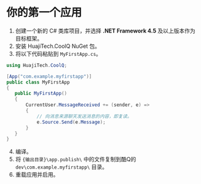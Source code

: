 # 你的第一个应用

1. 创建一个新的 C# 类库项目，并选择 **.NET Framework 4.5** 及以上版本作为目标框架。
2. 安装 HuajiTech.CoolQ NuGet 包。
3. 将以下代码粘贴到 `MyFirstApp.cs`。

  ```csharp
  using HuajiTech.CoolQ;
  
  [App("com.example.myfirstapp")]
  public class MyFirstApp
  {
     public MyFirstApp()
     {
         CurrentUser.MessageReceived += (sender, e) =>
         {
             // 向消息来源聊天发送消息的内容，即复读。
             e.Source.Send(e.Message);
         }
     }
  }
  ```

4. 编译。
5. 将 `{输出目录}\app.publish\` 中的文件复制到酷Q的 `dev\com.example.myfirstapp\` 目录。
6. 重载应用并启用。
